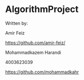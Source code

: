 # AlgorithmProject

  Written by:
  
  Amir Feiz

  https://github.com/amir-feiz/

  Mohammadkazem Harandi
  
  4003623039
  
  https://github.com/mohammadkahr
